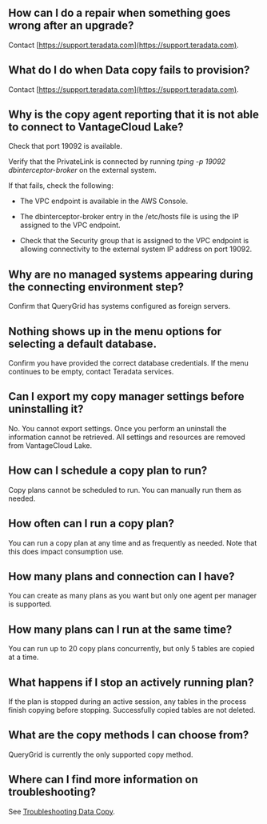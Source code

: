## How can I do a repair when something goes wrong after an upgrade?


Contact [https://support.teradata.com](https://support.teradata.com).

## What do I do when Data copy fails to provision?


Contact [https://support.teradata.com](https://support.teradata.com).

## Why is the copy agent reporting that it is not able to connect to VantageCloud Lake?


Check that port 19092 is available.

Verify that the PrivateLink is connected by running *tping -p 19092 dbinterceptor-broker* on the external system.

If that fails, check the following:

-   The VPC endpoint is available in the AWS Console.


-   The dbinterceptor-broker entry in the /etc/hosts file is using the IP assigned to the VPC endpoint.


-   Check that the Security group that is assigned to the VPC endpoint is allowing connectivity to the external system IP address on port 19092.


## Why are no managed systems appearing during the connecting environment step?


Confirm that QueryGrid has systems configured as foreign servers.

## Nothing shows up in the menu options for selecting a default database.


Confirm you have provided the correct database credentials. If the menu continues to be empty, contact Teradata services.

## Can I export my copy manager settings before uninstalling it?


No. You cannot export settings. Once you perform an uninstall the information cannot be retrieved. All settings and resources are removed from VantageCloud Lake.

## How can I schedule a copy plan to run?


Copy plans cannot be scheduled to run. You can manually run them as needed.

## How often can I run a copy plan?


You can run a copy plan at any time and as frequently as needed. Note that this does impact consumption use.

## How many plans and connection can I have?


You can create as many plans as you want but only one agent per manager is supported.

## How many plans can I run at the same time?


You can run up to 20 copy plans concurrently, but only 5 tables are copied at a time.

## What happens if I stop an actively running plan?


If the plan is stopped during an active session, any tables in the process finish copying before stopping. Successfully copied tables are not deleted.

## What are the copy methods I can choose from?


QueryGrid is currently the only supported copy method.

## Where can I find more information on troubleshooting?


See [Troubleshooting Data Copy](https://docs.teradata.com/access/sources/dita/topic?dita:topicPath=thg1693478735173.dita).

